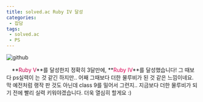 ```yaml
---
title: solved.ac Ruby IV 달성
categories:
 - 잡담
tags:
 - solved.ac
 - PS
---
```


![github](https://user-images.githubusercontent.com/51073213/140300080-1bd4a503-5875-4a0c-9c6b-e374723c6a17.png)

　**<font color='#cc004e'>Ruby V</font>**를 달성한지 정확히 3달만에, **<font color='#dd0054'>Ruby IV</font>**를 달성했습니다! 그 때보다 ps실력이 는 것 같긴 하지만.. 어째 그때보다 더한 물루비가 된 것 같은 느낌이네요. 막 예전처럼 랭작 판 것도 아닌데 class 9를 밀어서 그런지.. 지금보다 더한 물루비가 되기 전에 빨리 실력 키워야겠습니다. 더욱 열심히 할게요 :)